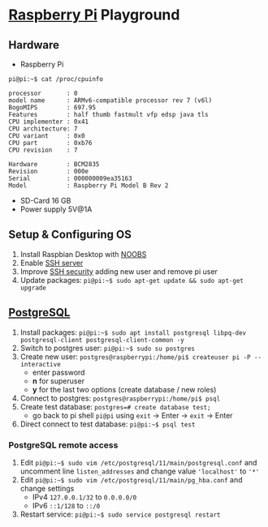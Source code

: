 # [Raspberry Pi](https://www.raspberrypi.org/) Playground

## Hardware
* Raspberry Pi
```
pi@pi:~$ cat /proc/cpuinfo

processor       : 0
model name      : ARMv6-compatible processor rev 7 (v6l)
BogoMIPS        : 697.95
Features        : half thumb fastmult vfp edsp java tls
CPU implementer : 0x41
CPU architecture: 7
CPU variant     : 0x0
CPU part        : 0xb76
CPU revision    : 7

Hardware        : BCM2835
Revision        : 000e
Serial          : 000000009ea35163
Model           : Raspberry Pi Model B Rev 2
```
* SD-Card 16 GB
* Power supply 5V@1A

## Setup & Configuring OS
1. Install Raspbian Desktop with [NOOBS](https://www.raspberrypi.org/downloads/noobs/)
2. Enable [SSH server](https://www.raspberrypi.org/documentation/remote-access/ssh/)
3. Improve [SSH security](https://www.raspberrypi.org/documentation/configuration/security.md) adding new user and remove pi user
4. Update packages: `pi@pi:~$ sudo apt-get update && sudo apt-get upgrade`

## [PostgreSQL](https://www.postgresql.org/)
1. Install packages: `pi@pi:~$ sudo apt install postgresql libpq-dev postgresql-client postgresql-client-common -y`
2. Switch to postgres user: `pi@pi:~$ sudo su postgres`
3. Create new user: `postgres@raspberrypi:/home/pi$ createuser pi -P --interactive`
    - enter password
    - **n** for superuser
    - **y** for the last two options (create database / new roles)
4. Connect to postgres: `postgres@raspberrypi:/home/pi$ psql`
5. Create test database: `postgres=# create database test;`
    - go back to pi shell `pi@pi` using `exit` -> Enter -> `exit` -> Enter
6. Direct connect to test database: `pi@pi:~$ psql test`

### PostgreSQL remote access
1. Edit `pi@pi:~$ sudo vim /etc/postgresql/11/main/postgresql.conf` and uncomment line `listen_addresses` and change value `'localhost'` to `'*'`
2. Edit `pi@pi:~$ sudo vim /etc/postgresql/11/main/pg_hba.conf` and change settings
    - IPv4 `127.0.0.1/32` to `0.0.0.0/0`
    - IPv6 `::1/128` to `::/0`
3. Restart service: `pi@pi:~$ sudo service postgresql restart`
